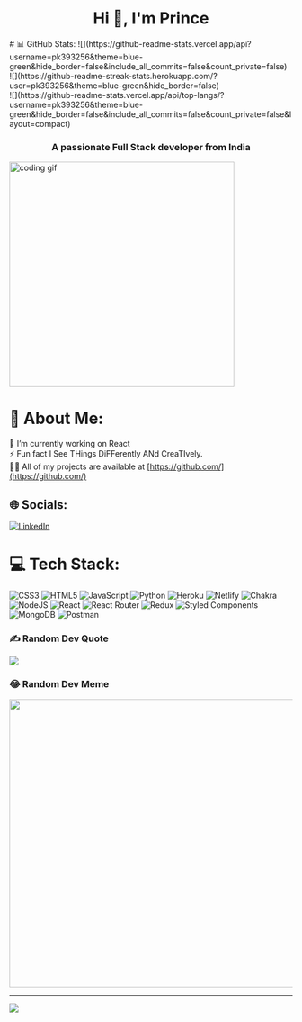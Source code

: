 <h1 align="center">Hi 👋, I'm Prince</h1>
# 📊 GitHub Stats:
![](https://github-readme-stats.vercel.app/api?username=pk393256&theme=blue-green&hide_border=false&include_all_commits=false&count_private=false)<br/>
![](https://github-readme-streak-stats.herokuapp.com/?user=pk393256&theme=blue-green&hide_border=false)<br/>
![](https://github-readme-stats.vercel.app/api/top-langs/?username=pk393256&theme=blue-green&hide_border=false&include_all_commits=false&count_private=false&layout=compact)
<h3 align="center">A passionate Full Stack developer from India</h3>
<img width='400' src='https://cdn.dribbble.com/users/1162077/screenshots/5403918/focus-animation.gif' alt='coding gif'/>

# 💫 About Me:
🔭 I’m currently working on React<br>⚡ Fun fact I See THings DiFFerently ANd CreaTIvely.<br>👨‍💻 All of my projects are available at [https://github.com/](https://github.com/)


## 🌐 Socials:
[![LinkedIn](https://img.shields.io/badge/LinkedIn-%230077B5.svg?logo=linkedin&logoColor=white)](https://linkedin.com/in/prince-kumar-22196416b) 

# 💻 Tech Stack:
![CSS3](https://img.shields.io/badge/css3-%231572B6.svg?style=for-the-badge&logo=css3&logoColor=white) ![HTML5](https://img.shields.io/badge/html5-%23E34F26.svg?style=for-the-badge&logo=html5&logoColor=white) ![JavaScript](https://img.shields.io/badge/javascript-%23323330.svg?style=for-the-badge&logo=javascript&logoColor=%23F7DF1E) ![Python](https://img.shields.io/badge/python-3670A0?style=for-the-badge&logo=python&logoColor=ffdd54) ![Heroku](https://img.shields.io/badge/heroku-%23430098.svg?style=for-the-badge&logo=heroku&logoColor=white) ![Netlify](https://img.shields.io/badge/netlify-%23000000.svg?style=for-the-badge&logo=netlify&logoColor=#00C7B7) ![Chakra](https://img.shields.io/badge/chakra-%234ED1C5.svg?style=for-the-badge&logo=chakraui&logoColor=white) ![NodeJS](https://img.shields.io/badge/node.js-6DA55F?style=for-the-badge&logo=node.js&logoColor=white) ![React](https://img.shields.io/badge/react-%2320232a.svg?style=for-the-badge&logo=react&logoColor=%2361DAFB) ![React Router](https://img.shields.io/badge/React_Router-CA4245?style=for-the-badge&logo=react-router&logoColor=white) ![Redux](https://img.shields.io/badge/redux-%23593d88.svg?style=for-the-badge&logo=redux&logoColor=white) ![Styled Components](https://img.shields.io/badge/styled--components-DB7093?style=for-the-badge&logo=styled-components&logoColor=white) ![MongoDB](https://img.shields.io/badge/MongoDB-%234ea94b.svg?style=for-the-badge&logo=mongodb&logoColor=white) ![Postman](https://img.shields.io/badge/Postman-FF6C37?style=for-the-badge&logo=postman&logoColor=white)


### ✍️ Random Dev Quote
![](https://quotes-github-readme.vercel.app/api?type=horizontal&theme=tokyonight)

### 😂 Random Dev Meme
<img src="https://random-memer.herokuapp.com/" width="512px"/>

---
[![](https://visitcount.itsvg.in/api?id=pk393256&icon=0&color=0)](https://visitcount.itsvg.in)
